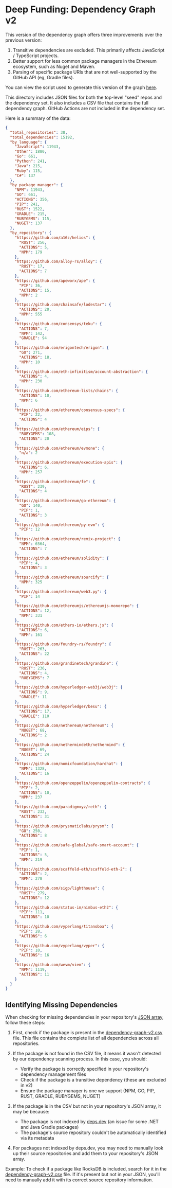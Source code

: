 # Deep Funding: Dependency Graph v2

This version of the dependency graph offers three improvements over the previous version:

1. Transitive dependencies are excluded. This primarily affects JavaScript / TypeScript projects.
2. Better support for less common package managers in the Ethereum ecosystem, such as Nuget and Maven.
3. Parsing of specific package URIs that are not well-supported by the GitHub API (eg, Gradle files).

You can view the script used to generate this version of the graph [here](https://github.com/opensource-observer/insights/tree/main/experiments/dependency-graph-v2).

This directory includes JSON files for both the top-level "seed" repos and the dependency set. It also includes a CSV file that contains the full dependency graph. GitHub Actions are not included in the dependency set.

Here is a summary of the data:

```json
{
  "total_repositories": 38,
  "total_dependencies": 15192,
  "by_language": {
    "JavaScript": 11943,
    "Other": 1880,
    "Go": 661,
    "Python": 241,
    "Java": 215,
    "Ruby": 115,
    "C#": 137
  },
  "by_package_manager": {
    "NPM": 11943,
    "GO": 661,
    "ACTIONS": 356,
    "PIP": 241,
    "RUST": 1522,
    "GRADLE": 215,
    "RUBYGEMS": 115,
    "NUGET": 137
  },
  "by_repository": {
    "https://github.com/a16z/helios": {
      "RUST": 256,
      "ACTIONS": 5,
      "NPM": 179
    },
    "https://github.com/alloy-rs/alloy": {
      "RUST": 17,
      "ACTIONS": 7
    },
    "https://github.com/apeworx/ape": {
      "PIP": 36,
      "ACTIONS": 15,
      "NPM": 2
    },
    "https://github.com/chainsafe/lodestar": {
      "ACTIONS": 20,
      "NPM": 555
    },
    "https://github.com/consensys/teku": {
      "ACTIONS": 7,
      "NPM": 142,
      "GRADLE": 94
    },
    "https://github.com/erigontech/erigon": {
      "GO": 271,
      "ACTIONS": 18,
      "NPM": 10
    },
    "https://github.com/eth-infinitism/account-abstraction": {
      "ACTIONS": 4,
      "NPM": 230
    },
    "https://github.com/ethereum-lists/chains": {
      "ACTIONS": 10,
      "NPM": 6
    },
    "https://github.com/ethereum/consensus-specs": {
      "PIP": 22,
      "ACTIONS": 4
    },
    "https://github.com/ethereum/eips": {
      "RUBYGEMS": 108,
      "ACTIONS": 20
    },
    "https://github.com/ethereum/evmone": {
      "n/a": 2
    },
    "https://github.com/ethereum/execution-apis": {
      "ACTIONS": 6,
      "NPM": 257
    },
    "https://github.com/ethereum/fe": {
      "RUST": 239,
      "ACTIONS": 4
    },
    "https://github.com/ethereum/go-ethereum": {
      "GO": 140,
      "PIP": 1,
      "ACTIONS": 3
    },
    "https://github.com/ethereum/py-evm": {
      "PIP": 12
    },
    "https://github.com/ethereum/remix-project": {
      "NPM": 6564,
      "ACTIONS": 7
    },
    "https://github.com/ethereum/solidity": {
      "PIP": 4,
      "ACTIONS": 3
    },
    "https://github.com/ethereum/sourcify": {
      "NPM": 325
    },
    "https://github.com/ethereum/web3.py": {
      "PIP": 14
    },
    "https://github.com/ethereumjs/ethereumjs-monorepo": {
      "ACTIONS": 12,
      "NPM": 331
    },
    "https://github.com/ethers-io/ethers.js": {
      "ACTIONS": 6,
      "NPM": 161
    },
    "https://github.com/foundry-rs/foundry": {
      "RUST": 263,
      "ACTIONS": 22
    },
    "https://github.com/grandinetech/grandine": {
      "RUST": 236,
      "ACTIONS": 4,
      "RUBYGEMS": 7
    },
    "https://github.com/hyperledger-web3j/web3j": {
      "ACTIONS": 9,
      "GRADLE": 11
    },
    "https://github.com/hyperledger/besu": {
      "ACTIONS": 17,
      "GRADLE": 110
    },
    "https://github.com/nethereum/nethereum": {
      "NUGET": 68,
      "ACTIONS": 2
    },
    "https://github.com/nethermindeth/nethermind": {
      "NUGET": 69,
      "ACTIONS": 24
    },
    "https://github.com/nomicfoundation/hardhat": {
      "NPM": 1328,
      "ACTIONS": 16
    },
    "https://github.com/openzeppelin/openzeppelin-contracts": {
      "PIP": 2,
      "ACTIONS": 10,
      "NPM": 237
    },
    "https://github.com/paradigmxyz/reth": {
      "RUST": 232,
      "ACTIONS": 31
    },
    "https://github.com/prysmaticlabs/prysm": {
      "GO": 250,
      "ACTIONS": 8
    },
    "https://github.com/safe-global/safe-smart-account": {
      "PIP": 1,
      "ACTIONS": 5,
      "NPM": 219
    },
    "https://github.com/scaffold-eth/scaffold-eth-2": {
      "ACTIONS": 2,
      "NPM": 278
    },
    "https://github.com/sigp/lighthouse": {
      "RUST": 279,
      "ACTIONS": 12
    },
    "https://github.com/status-im/nimbus-eth2": {
      "PIP": 111,
      "ACTIONS": 10
    },
    "https://github.com/vyperlang/titanoboa": {
      "PIP": 28,
      "ACTIONS": 6
    },
    "https://github.com/vyperlang/vyper": {
      "PIP": 10,
      "ACTIONS": 16
    },
    "https://github.com/wevm/viem": {
      "NPM": 1119,
      "ACTIONS": 11
    }
  }
}
```

## Identifying Missing Dependencies

When checking for missing dependencies in your repository's [JSON array](seedReposWithDependencies.json), follow these steps:

1. First, check if the package is present in the [dependency-graph-v2.csv](dependency-graph-v2.csv) file. This file contains the complete list of all dependencies across all repositories.

2. If the package is not found in the CSV file, it means it wasn't detected by our dependency scanning process. In this case, you should:
   - Verify the package is correctly specified in your repository's dependency management files
   - Check if the package is a transitive dependency (these are excluded in v2)
   - Ensure the package manager is one we support (NPM, GO, PIP, RUST, GRADLE, RUBYGEMS, NUGET)

3. If the package is in the CSV but not in your repository's JSON array, it may be because:
   - The package is not indexed by [deps.dev](https://deps.dev) (an issue for some .NET and Java Gradle packages)
   - The package's source repository couldn't be automatically identified via its metadata

4. For packages not indexed by deps.dev, you may need to manually look up their source repositories and add them to your repository's JSON array.

Example: To check if a package like RocksDB is included, search for it in the [dependency-graph-v2.csv](dependency-graph-v2.csv) file. If it's present but not in your JSON, you'll need to manually add it with its correct source repository information.